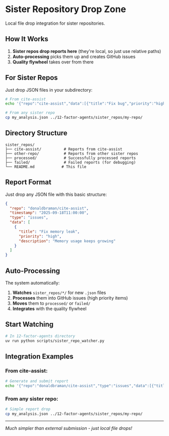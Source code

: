 # Sister Repository Drop Zone

Local file drop integration for sister repositories.

## How It Works

1. **Sister repos drop reports here** (they're local, so just use relative paths)
2. **Auto-processing** picks them up and creates GitHub issues
3. **Quality flywheel** takes over from there

## For Sister Repos

Just drop JSON files in your subdirectory:

```bash
# From cite-assist
echo '{"repo":"cite-assist","data":[{"title":"Fix bug","priority":"high"}]}' > ../12-factor-agents/sister_repos/cite-assist/report_$(date +%s).json

# From any sister repo  
cp my_analysis.json ../12-factor-agents/sister_repos/my-repo/
```

## Directory Structure

```
sister_repos/
├── cite-assist/          # Reports from cite-assist
├── other-repo/           # Reports from other sister repos
├── processed/            # Successfully processed reports
├── failed/               # Failed reports (for debugging)
└── README.md            # This file
```

## Report Format

Just drop any JSON file with this basic structure:

```json
{
  "repo": "donaldbraman/cite-assist",
  "timestamp": "2025-09-18T11:00:00",
  "type": "issues",
  "data": [
    {
      "title": "Fix memory leak",
      "priority": "high",
      "description": "Memory usage keeps growing"
    }
  ]
}
```

## Auto-Processing

The system automatically:
1. **Watches** `sister_repos/*/` for new `.json` files
2. **Processes** them into GitHub issues (high priority items)
3. **Moves** them to `processed/` or `failed/`
4. **Integrates** with the quality flywheel

## Start Watching

```bash
# In 12-factor-agents directory
uv run python scripts/sister_repo_watcher.py
```

## Integration Examples

### From cite-assist:
```bash
# Generate and submit report
echo '{"repo":"donaldbraman/cite-assist","type":"issues","data":[{"title":"Memory leak","priority":"high"}]}' > ../12-factor-agents/sister_repos/cite-assist/$(date +%Y%m%d_%H%M%S).json
```

### From any sister repo:
```bash
# Simple report drop
cp my_analysis.json ../12-factor-agents/sister_repos/my-repo/
```

---
*Much simpler than external submission - just local file drops!*